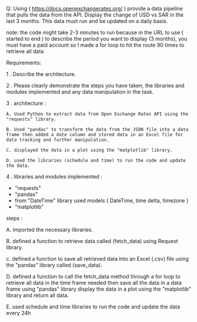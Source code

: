 Q: Using ( https://docs.openexchangerates.org/ ) provide a data pipeline that pulls the data from the API. Display the change of USD vs SAR in the last 3 months. This data must run and be updated on a daily
basis.

note: the code might take 2-3 minutes to run because in the URL to use ( started to end ) to describe the period you want to display (3 months), you must have a paid account so I made a for loop to hit the route 90 times to retrieve all data 

Requirements:

1 . Describe the architecture.

2 . Please clearly demonstrate the steps you have taken, the libraries and modules implemented and any data manipulation in the task.
 
3 . architecture :

    A. Used Python to extract data from Open Exchange Rates API using the "requests" library.
    
    B. Used "pandas" to transform the data from the JSON file into a data frame then added a date column and stored data in an Excel file for data tracking and further manipulation.
    
    C. displayed the data in a plot using the "matplotlib" library.
    
    D. used the libraries (schedule and time) to run the code and update the data.  


4 . libraries and modules implemented :
- "requests"
- "pandas" 
- from "DateTime" library used models ( DateTime, time delta, timezone ) 
- "matplotlib"

steps :

A. imported the necessary libraries.

B. defined a function to retrieve data called (fetch_data) using Request library.

c. defined a function to save all retrieved data into an Excel (.csv) file using the "pandas" library called (save_data).

D. defined a function to call the fetch_data method through a for loop to retrieve all data in the time frame needed then save all the data in a data frame using "pandas" library display the data in a plot using the "matplotlib" library and return all data.

E. used schedule and time libraries to run the code and update the data every 24h
